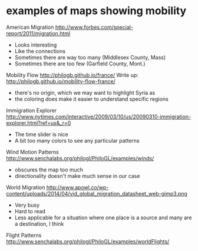 # examples of maps showing mobility

American Migration
http://www.forbes.com/special-report/2011/migration.html
- Looks interesting
- Like the connections
- Sometimes there are way too many (Middlesex County, Mass)
- Sometimes there are too few (Garfield County, Mont.)

Mobility Flow
http://philogb.github.io/france/
Write up: http://philogb.github.io/mobility-flow-france/
- there's no origin, which we may want to highlight Syria as
- the coloring does make it easier to understand specific regions

Immigration Explorer
http://www.nytimes.com/interactive/2009/03/10/us/20090310-immigration-explorer.html?ref=us&_r=0
- The time slider is nice
- A bit too many colors to see any particular patterns

Wind Motion Patterns
http://www.senchalabs.org/philogl/PhiloGL/examples/winds/
- obscures the map too much
- directionality doesn't make much sense in our case

World Migration
http://www.apowl.co/wp-content/uploads/2014/04/vid_global_migration_datasheet_web-gimp3.png
- Very busy
- Hard to read
- Less applicable for a situation where one place is a source and many are a destination, I think

Flight Patterns
http://www.senchalabs.org/philogl/PhiloGL/examples/worldFlights/

